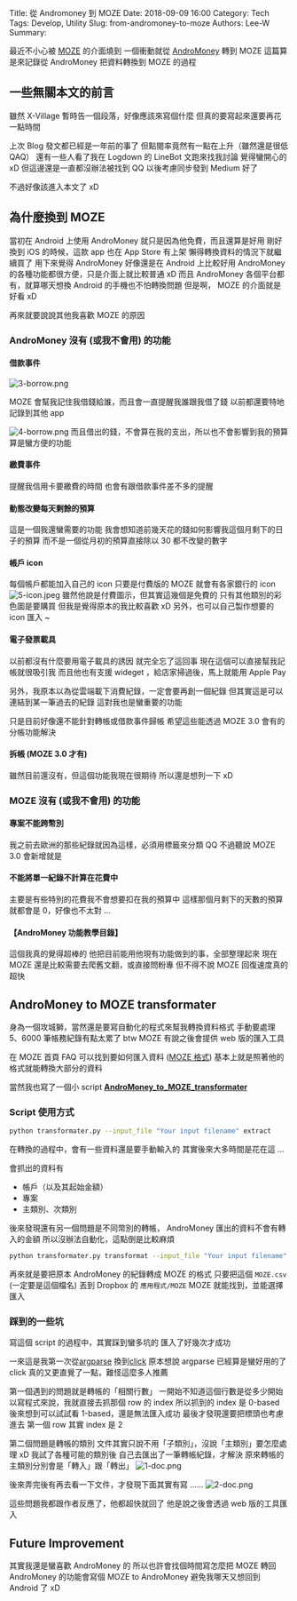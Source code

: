 Title: 從 Andromoney 到 MOZE
Date: 2018-09-09 16:00
Category: Tech
Tags: Develop, Utility
Slug: from-andromoney-to-moze
Authors: Lee-W
Summary:

最近不小心被 [MOZE](https://www.mozeapp.com) 的介面燒到
一個衝動就從 [AndroMoney](https://web.andromoney.com) 轉到 MOZE
這篇算是來記錄從 AndroMoney 把資料轉換到 MOZE 的過程

<!--more-->

## 一些無關本文的前言

雖然 X-Village 暫時告一個段落，好像應該來寫個什麼
但真的要寫起來還要再花一點時間

上次 Blog 發文都已經是一年前的事了
但點閱率竟然有一點在上升（雖然還是很低 QAQ）
還有一些人看了我在 Logdown 的 LineBot 文跑來找我討論
覺得蠻開心的 xD
但這邊還是一直都沒辦法被找到 QQ
以後考慮同步發到 Medium 好了

不過好像該進入本文了 xD

## 為什麼換到 MOZE

當初在 Android 上使用 AndroMoney 就只是因為他免費，而且還算是好用
剛好換到 iOS 的時候，這款 app 也在 App Store 有上架
懶得轉換資料的情況下就繼續買了
用下來覺得 AndroMoney 好像還是在 Android 上比較好用
AndroMoney 的各種功能都很方便，只是介面上就比較普通 xD
而且 AndroMoney 各個平台都有，就算哪天想換 Android 的手機也不怕轉換問題
但是啊， MOZE 的介面就是好看 xD

再來就要說說其他我喜歡 MOZE 的原因

### AndroMoney 沒有 (或我不會用) 的功能
  
#### 借款事件

![3-borrow.png]({static}/images/posts-image/2018-09-09-andromoney-to-moze/3-borrow.png)

MOZE 會幫我記住我借錢給誰，而且會一直提醒我誰跟我借了錢
以前都還要特地記錄到其他 app

![4-borrow.png]({static}/images/posts-image/2018-09-09-andromoney-to-moze/4-borrow.png)
而且借出的錢，不會算在我的支出，所以也不會影響到我的預算
算是蠻方便的功能

#### 繳費事件

提醒我信用卡要繳費的時間
也會有跟借款事件差不多的提醒

#### 動態改變每天剩餘的預算

這是一個我還蠻需要的功能
我會想知道前幾天花的錢如何影響我這個月剩下的日子的預算
而不是一個從月初的預算直接除以 30 都不改變的數字

#### 帳戶 icon

每個帳戶都能加入自己的 icon
只要是付費版的 MOZE 就會有各家銀行的 icon
![5-icon.jpeg]({static}/images/posts-image/2018-09-09-andromoney-to-moze/5-icon.jpeg)
雖然他說是付費圖示，但其實這幾個是免費的
只有其他類別的彩色圖是要購買
但我是覺得原本的我比較喜歡 xD
另外，也可以自己製作想要的 icon 匯入 ~

#### 電子發票載具

以前都沒有什麼要用電子載具的誘因
就完全忘了這回事
現在這個可以直接幫我記帳就很吸引我
而且他也有支援 wideget ，給店家掃過後，馬上就能用 Apple Pay

另外，我原本以為從雲端載下消費紀錄，一定會要再創一個紀錄
但其實這是可以連結到某一筆過去的紀錄
這對我也是蠻重要的功能

只是目前好像還不能針對轉帳或借款事件歸帳
希望這些能透過 MOZE 3.0 會有的分帳功能解決

#### 拆帳 (MOZE 3.0 才有)

雖然目前還沒有，但這個功能我現在很期待
所以還是想列一下 xD

### MOZE 沒有 (或我不會用) 的功能
  
#### 專案不能跨幣別

我之前去歐洲的那些紀錄就因為這樣，必須用標籤來分類 QQ
不過聽說 MOZE 3.0 會新增就是

#### 不能將單一紀錄不計算在花費中

主要是有些特別的花費我不會想要扣在我的預算中
這樣那個月剩下的天數的預算就都會是 0，好像也不太對 ...

#### 【AndroMoney 功能教學目錄】

這個我真的覺得超棒的
他把目前能用他現有功能做到的事，全部整理起來
現在 MOZE 還是比較需要去爬舊文翻，或直接問粉專
但不得不說 MOZE 回復速度真的超快

## AndroMoney to MOZE transformater

身為一個攻城獅，當然還是要寫自動化的程式來幫我轉換資料格式
手動要處理 5、6000 筆帳務紀錄有點太累了
btw MOZE 有說之後會提供 web 版的匯入工具

在 MOZE 首頁 FAQ 可以找到要如何匯入資料 ([MOZE 格式](https://docs.google.com/spreadsheets/d/1OeVuhID8l_vhmjHbDKReAXcLkIi0NvDUDIAwD9I8AYQ/edit?usp=sharing))
基本上就是照著他的格式就能轉換大部分的資料

當然我也寫了一個小 script
**[AndroMoney_to_MOZE_transformater](https://github.com/Lee-W/AndroMoney_to_MOZE_transformater)**

### Script 使用方式

```sh
python transformater.py --input_file "Your input filename" extract
```

在轉換的過程中，會有一些資料還是要手動輸入的
其實後來大多時間是花在這 ...

會抓出的資料有

* 帳戶（以及其起始金額）
* 專案
* 主類別、次類別

後來發現還有另一個問題是不同幣別的轉帳， AndroMoney 匯出的資料不會有轉入的金額
所以沒辦法自動化，這點倒是比較麻煩

```sh
python transformater.py transformat --input_file "Your input filename" --output_file MOZE.csv
```

再來就是要把原本 AndroMoney 的紀錄轉成 MOZE 的格式
只要把這個 `MOZE.csv` (一定要是這個檔名) 丟到 Dropbox 的 `應用程式/MOZE`
MOZE 就能找到，並能選擇匯入

### 踩到的一些坑

寫這個 script 的過程中，其實踩到蠻多坑的
匯入了好幾次才成功

一來這是我第一次從[argparse](https://docs.python.org/3/library/argparse.html) 換到[click](http://click.pocoo.org)
原本想說 argparse 已經算是蠻好用的了
click 真的又更直覺了一點，難怪這麼多人推薦

第一個遇到的問題就是轉帳的「相關行數」
一開始不知道這個行數是從多少開始
以寫程式來說，我就直接去抓那個 row 的 index
所以抓到的 index 是 0-based
後來想到可以試試看 1-based，還是無法匯入成功
最後才發現還要把標頭也考慮進去
第一個 row 其實 index 是 2

第二個問題是轉帳的類別
文件其實只說不用「子類別」，沒說「主類別」要怎麼處理 xD
我試了各種可能的類別後
自己去匯出了一筆轉帳紀錄，才解決
原來轉帳的主類別分別會是「轉入」跟「轉出」
![1-doc.png]({static}/images/posts-image/2018-09-09-andromoney-to-moze/1-doc.png)

後來弄完後有再去看一下文件，才發現下面其實有寫 ......
![2-doc.png]({static}/images/posts-image/2018-09-09-andromoney-to-moze/2-doc.png)

這些問題我都跟作者反應了，他都超快就回了
他是說之後會透過 web 版的工具匯入

## Future Improvement

其實我還是蠻喜歡 AndroMoney 的
所以也許會找個時間寫怎麼把 MOZE 轉回 AndroMoney 的功能會寫個 MOZE to AndroMoney
避免我哪天又想回到 Android 了 xD
